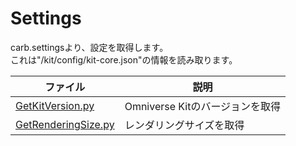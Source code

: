# Settings

carb.settingsより、設定を取得します。     
これは"/kit/config/kit-core.json"の情報を読み取ります。     


|ファイル|説明|     
|---|---|     
|[GetKitVersion.py](./GetKitVersion.py)|Omniverse Kitのバージョンを取得|     
|[GetRenderingSize.py](./GetRenderingSize.py)|レンダリングサイズを取得|     

